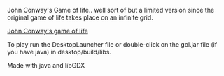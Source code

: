John Conway's Game of life.. well sort of but a limited version since the original game of life takes place on an infinite grid.

[John Conway's game of life](https://en.wikipedia.org/wiki/Conway%27s_Game_of_Life)

To play run the DesktopLauncher file or double-click on the gol.jar file (if you have java) in desktop/build/libs.
 

Made with java and libGDX
